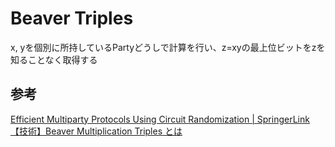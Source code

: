 # Beaver Triples

x, yを個別に所持しているPartyどうしで計算を行い、z=xyの最上位ビットをzを知ることなく取得する

## 参考

[Efficient Multiparty Protocols Using Circuit Randomization | SpringerLink](https://link.springer.com/chapter/10.1007/3-540-46766-1_34)
[【技術】Beaver Multiplication Triples とは](https://www.acompany.tech/privacytechlab/beaver-multiplication-triples/)
